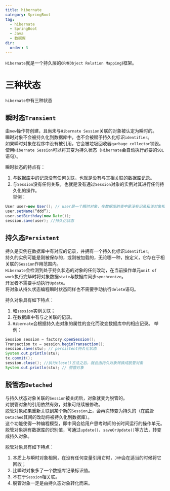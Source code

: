 ```yaml
---
title: hibernate
category: SpringBoot
tag:
  - hibernate
  - SpringBoot
  - Java
  - 数据库
dir:
  order: 3
---
```

`Hibernate`就是一个持久层的`ORM`(`Object Relation Mapping`)框架。

# 三种状态
`hibernate`中有三种状态

## 瞬时态`Transient`
由`new`操作符创建，且尚未与`Hibernate Session`关联的对象被认定为瞬时的。\
瞬时对象不会被持久化到数据库中，也不会被赋予持久化标识`identifier`。\
如果瞬时对象在程序中没有被引用，它会被垃圾回收器`garbage collector`销毁。\
使用`Hibernate Session`可以将其变为持久状态（`Hibernate`会自动执行必要的`SQL`语句）。

瞬时状态的特点有：
1. 与数据库中的记录没有任何关联，也就是没有与其相关联的数据库记录。
2. 与`Session`没有任何关系，也就是没有通过`Session`对象的实例对其进行任何持久化的操作。\
举例：
```java
User user=new User(); // user是一个瞬时对象，在数据库的表中是没有记录和该对象相对应的。和session没有关系。
user.setName(“ddd”);
user.setBirthday(new Date());
session.save(user); //持久化状态
```

## 持久态`Persistent`
持久是实例在数据库中有对应的记录，并拥有一个持久化标识`identifier`。\
持久的实例可能是刚被保存的，或刚被加载的，无论哪一种，按定义，它存在于相关联的`Session`作用范围内。\
`Hibernate`会检测到处于持久状态的对象的任何改动，在当前操作单元`unit of work`执行完毕时将对象数据`state`与数据库同步`synchronize`。\
开发者不需要手动执行`Update`。\
将对象从持久状态编程瞬时状态同样也不需要手动执行`delete`语句。

持久对象具有如下特点：
1. 和`session`实例关联；
2. 在数据库中有与之关联的记录。
3. `Hibernate`会根据持久态对象的属性的变化而改变数据库中的相应记录。
举例：
```java
Session session = factory.openSession();
Transaction tx = session.beginTransaction();
session.save(stu); // persistent持久化状态
System.out.println(stu);
tx.commit();
session.close(); //执行close()方法之后，就会由持久对象转换成脱管对象
System.out.println(stu); // 脱管对象
```
## 脱管态`Detached`
与持久状态对象关联的`Session`被关闭后，对象就变为脱管的。\
对脱管对象的引用依然有效，对象可继续被修改。\
脱管对象如果重新关联到某个新的`Session`上，会再次转变为持久的（在脱管`Detached`其间的改动将被持久化到数据库）。\
这个功能使得一种编程模型，即中间会给用户思考时间的长时间运行的操作单元。\
脱管对象拥有数据库的识别值，可通过`update()`、`saveOrUpdate()`等方法，转变成持久对象。

脱管对象具有如下特点：
1. 本质上与瞬时对象相同，在没有任何变量引用它时，`JVM`会在适当的时候将它回收；
2. 比瞬时对象多了一个数据库记录标识值。
3. 不在于`Session`相关联。
4. 脱管对象一定是由持久态对象转化而来。
